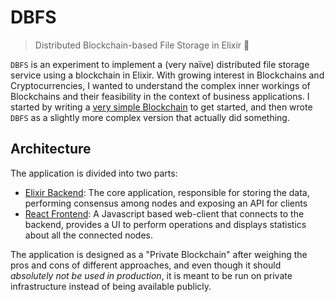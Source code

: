 DBFS
====

> Distributed Blockchain-based File Storage in Elixir 📡

`DBFS` is an experiment to implement a (very naïve) distributed file storage service using a blockchain
in Elixir. With growing interest in Blockchains and Cryptocurrencies, I wanted to understand the complex
inner workings of Blockchains and their feasibility in the context of business applications. I started
by writing a [very simple Blockchain][blog-blockchain] to get started, and then wrote `DBFS` as a
slightly more complex version that actually did something.



## Architecture

The application is divided into two parts:

 - [Elixir Backend][dbfs]: The core application, responsible for storing the data, performing consensus
   among nodes and exposing an API for clients
 - [React Frontend][dbfs-web]: A Javascript based web-client that connects to the backend, provides a UI
   to perform operations and displays statistics about all the connected nodes.

The application is designed as a "Private Blockchain" after weighing the pros and cons of different
approaches, and even though it should _absolutely not be used in production_, it is meant to be run on
private infrastructure instead of being available publicly.



[dbfs]:             https://github.com/sheharyarn/dbfs
[dbfs-web]:         https://github.com/sheharyarn/dbfs-web
[blog-blockchain]:  https://sheharyar.me/blog/writing-blockchain-elixir/
[talk-2018]:        https://speakerdeck.com/sheharyar/dbfs-elixirconf-eu-2018-lightning-talk
